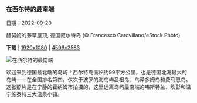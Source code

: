 ### 在西尔特的最南端

日期：2022-09-20

赫努姆的茅草屋顶, 德国叙尔特岛 (© Francesco Carovillano/eStock Photo)

**下载**  |  [1920x1080](https://cn.bing.com/th?id=OHR.SyltNordseeHoernum_ZH-CN6316415332_1920x1080.jpg)  |  [4596x2583](https://cn.bing.com/th?id=OHR.SyltNordseeHoernum_ZH-CN6316415332_UHD.jpg)

![在西尔特的最南端](https://cn.bing.com/th?id=OHR.SyltNordseeHoernum_ZH-CN6316415332_1920x1080.jpg "赫努姆的茅草屋顶, 德国叙尔特岛 (© Francesco Carovillano/eStock Photo)")

欢迎来到德国最北端的岛屿！西尔特岛面积约99平方公里，也是德国北海最大的岛屿——在全国排名第四，仅次于波罗的海岛屿吕根岛、乌泽多姆岛和费马恩岛。这张照片是在宁静的霍纳姆市拍摄的，这里远离岛屿最南端的韦斯特兰、坎彭和温宁施泰特三大温泉小镇。
